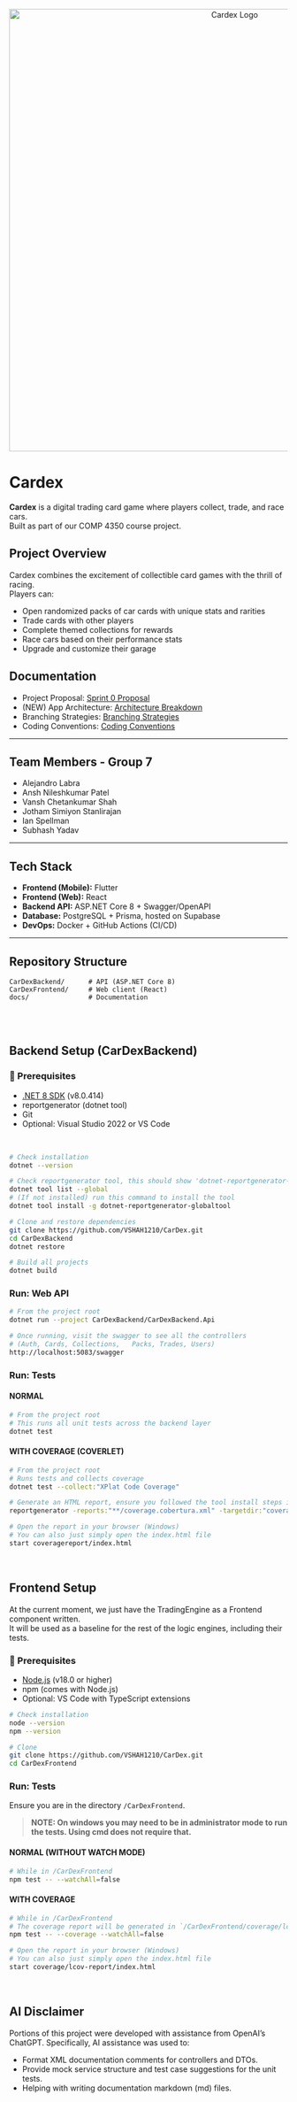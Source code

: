 <p align="center">
  <img src="assets/logo_header.png" alt="Cardex Logo" width="800"/>
</p>

# Cardex

**Cardex** is a digital trading card game where players collect, trade, and race cars.  
Built as part of our COMP 4350 course project.  

## Project Overview
Cardex combines the excitement of collectible card games with the thrill of racing.  
Players can:
- Open randomized packs of car cards with unique stats and rarities  
- Trade cards with other players  
- Complete themed collections for rewards  
- Race cars based on their performance stats  
- Upgrade and customize their garage  

## Documentation

- Project Proposal: [Sprint 0 Proposal](./sprint0.md)
- (NEW) App Architecture: [Architecture Breakdown](./docs/architecture.md)
- Branching Strategies: [Branching Strategies](/docs/Branching-Strategies.md)
- Coding Conventions: [Coding Conventions](/docs/Coding-Conventions.md)

---

## Team Members - Group 7
- Alejandro Labra
- Ansh Nileshkumar Patel
- Vansh Chetankumar Shah
- Jotham Simiyon Stanlirajan
- Ian Spellman
- Subhash Yadav

---

## Tech Stack 
- **Frontend (Mobile):** Flutter  
- **Frontend (Web):** React  
- **Backend API:** ASP.NET Core 8 + Swagger/OpenAPI
- **Database:** PostgreSQL + Prisma, hosted on Supabase
- **DevOps:** Docker + GitHub Actions (CI/CD)  

---

## Repository Structure

    CarDexBackend/      # API (ASP.NET Core 8)
    CarDexFrontend/     # Web client (React)
    docs/               # Documentation

</br>
</br>

## Backend Setup (CarDexBackend)

### 🧩 Prerequisites
  - [.NET 8 SDK](https://dotnet.microsoft.com/download/dotnet/8.0) (v8.0.414)
  - reportgenerator (dotnet tool)
  - Git
  - Optional: Visual Studio 2022 or VS Code  
</br>

```bash
# Check installation
dotnet --version

# Check reportgenerator tool, this should show 'dotnet-reportgenerator-globaltool' installed
dotnet tool list --global
# (If not installed) run this command to install the tool
dotnet tool install -g dotnet-reportgenerator-globaltool

# Clone and restore dependencies
git clone https://github.com/VSHAH1210/CarDex.git
cd CarDexBackend
dotnet restore

# Build all projects
dotnet build
```

### Run: Web API

```bash
# From the project root
dotnet run --project CarDexBackend/CarDexBackend.Api

# Once running, visit the swagger to see all the controllers
# (Auth, Cards, Collections,   Packs, Trades, Users)
http://localhost:5083/swagger
```

### Run: Tests

#### NORMAL
```bash
# From the project root
# This runs all unit tests across the backend layer
dotnet test
```

#### WITH COVERAGE (COVERLET)
```bash
# From the project root
# Runs tests and collects coverage
dotnet test --collect:"XPlat Code Coverage"

# Generate an HTML report, ensure you followed the tool install steps in the setup steps
reportgenerator -reports:"**/coverage.cobertura.xml" -targetdir:"coveragereport" -reporttypes:Html

# Open the report in your browser (Windows)
# You can also just simply open the index.html file
start coveragereport/index.html
```

</br>

## Frontend Setup
At the current moment, we just have the TradingEngine as a Frontend component written.  
It will be used as a baseline for the rest of the logic engines, including their tests.

### 🧩 Prerequisites
  - [Node.js](https://nodejs.org/) (v18.0 or higher)
  - npm (comes with Node.js)
  - Optional: VS Code with TypeScript extensions


```bash
# Check installation
node --version
npm --version

# Clone
git clone https://github.com/VSHAH1210/CarDex.git
cd CarDexFrontend
```

### Run: Tests
Ensure you are in the directory `/CarDexFrontend`.  
> **NOTE: On windows you may need to be in administrator mode to run the tests. Using cmd does not require that.**  

#### NORMAL (WITHOUT WATCH MODE)
```bash
# While in /CarDexFrontend
npm test -- --watchAll=false
```

#### WITH COVERAGE 
```bash
# While in /CarDexFrontend
# The coverage report will be generated in `/CarDexFrontend/coverage/lcov-report`
npm test -- --coverage --watchAll=false

# Open the report in your browser (Windows)
# You can also just simply open the index.html file
start coverage/lcov-report/index.html
```

</br>

## AI Disclaimer

Portions of this project were developed with assistance from OpenAI’s ChatGPT.
Specifically, AI assistance was used to:

- Format XML documentation comments for controllers and DTOs.
- Provide mock service structure and test case suggestions for the unit tests.
- Helping with writing documentation markdown (md) files.